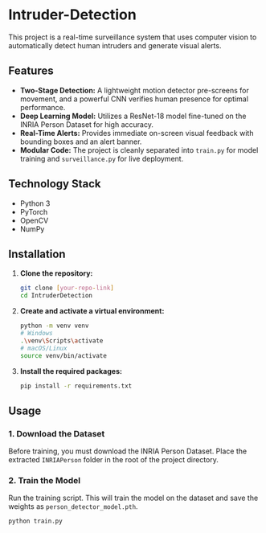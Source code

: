 # Intruder-Detection

This project is a real-time surveillance system that uses computer vision to automatically detect human intruders and generate visual alerts.

## Features
- **Two-Stage Detection:** A lightweight motion detector pre-screens for movement, and a powerful CNN verifies human presence for optimal performance.
- **Deep Learning Model:** Utilizes a ResNet-18 model fine-tuned on the INRIA Person Dataset for high accuracy.
- **Real-Time Alerts:** Provides immediate on-screen visual feedback with bounding boxes and an alert banner.
- **Modular Code:** The project is cleanly separated into `train.py` for model training and `surveillance.py` for live deployment.

## Technology Stack
- Python 3
- PyTorch
- OpenCV
- NumPy

## Installation

1.  **Clone the repository:**
    ```bash
    git clone [your-repo-link]
    cd IntruderDetection
    ```

2.  **Create and activate a virtual environment:**
    ```bash
    python -m venv venv
    # Windows
    .\venv\Scripts\activate
    # macOS/Linux
    source venv/bin/activate
    ```

3.  **Install the required packages:**
    ```bash
    pip install -r requirements.txt
    ```

## Usage

### 1. Download the Dataset
Before training, you must download the INRIA Person Dataset. Place the extracted `INRIAPerson` folder in the root of the project directory.

### 2. Train the Model
Run the training script. This will train the model on the dataset and save the weights as `person_detector_model.pth`.
```bash
python train.py

